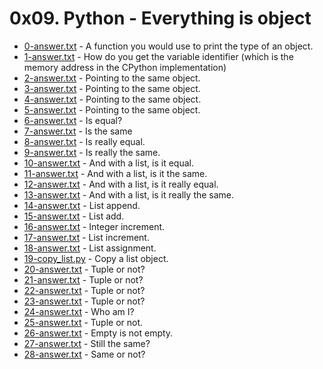 # 0x09. Python - Everything is object

- [0-answer.txt](https://github.com/CharlesMariga/alx-higher_level_programming/blob/main/0x09-python-everything_is_object/0-answer.txt) - A function you would use to print the type of an object.
- [1-answer.txt](https://github.com/CharlesMariga/alx-higher_level_programming/blob/main/0x09-python-everything_is_object/1-answer.txt) - How do you get the variable identifier (which is the memory address in the CPython implementation)
- [2-answer.txt](https://github.com/CharlesMariga/alx-higher_level_programming/blob/main/0x09-python-everything_is_object/2-answer.txt) - Pointing to the same object.
- [3-answer.txt](https://github.com/CharlesMariga/alx-higher_level_programming/blob/main/0x09-python-everything_is_object/3-answer.txt) - Pointing to the same object.
- [4-answer.txt](https://github.com/CharlesMariga/alx-higher_level_programming/blob/main/0x09-python-everything_is_object/4-answer.txt) - Pointing to the same object.
- [5-answer.txt](https://github.com/CharlesMariga/alx-higher_level_programming/blob/main/0x09-python-everything_is_object/5-answer.txt) - Pointing to the same object.
- [6-answer.txt](https://github.com/CharlesMariga/alx-higher_level_programming/blob/main/0x09-python-everything_is_object/6-answer.txt) - Is equal?
- [7-answer.txt](https://github.com/CharlesMariga/alx-higher_level_programming/blob/main/0x09-python-everything_is_object/7-answer.txt) - Is the same
- [8-answer.txt](https://github.com/CharlesMariga/alx-higher_level_programming/blob/main/0x09-python-everything_is_object/8-answer.txt) - Is really equal.
- [9-answer.txt](https://github.com/CharlesMariga/alx-higher_level_programming/blob/main/0x09-python-everything_is_object/9-answer.txt) - Is really the same.
- [10-answer.txt](https://github.com/CharlesMariga/alx-higher_level_programming/blob/main/0x09-python-everything_is_object/10-answer.txt) - And with a list, is it equal.
- [11-answer.txt](https://github.com/CharlesMariga/alx-higher_level_programming/blob/main/0x09-python-everything_is_object/11-answer.txt) - And with a list, is it the same.
- [12-answer.txt](https://github.com/CharlesMariga/alx-higher_level_programming/blob/main/0x09-python-everything_is_object/12-answer.txt) - And with a list, is it really equal.
- [13-answer.txt](https://github.com/CharlesMariga/alx-higher_level_programming/blob/main/0x09-python-everything_is_object/13-answer.txt) - And with a list, is it really the same.
- [14-answer.txt](https://github.com/CharlesMariga/alx-higher_level_programming/blob/main/0x09-python-everything_is_object/14-answer.txt) - List append.
- [15-answer.txt](https://github.com/CharlesMariga/alx-higher_level_programming/blob/main/0x09-python-everything_is_object/15-answer.txt) - List add.
- [16-answer.txt](https://github.com/CharlesMariga/alx-higher_level_programming/blob/main/0x09-python-everything_is_object/16-answer.txt) - Integer increment.
- [17-answer.txt](https://github.com/CharlesMariga/alx-higher_level_programming/blob/main/0x09-python-everything_is_object/17-answer.txt) - List increment.
- [18-answer.txt](https://github.com/CharlesMariga/alx-higher_level_programming/blob/main/0x09-python-everything_is_object/18-answer.txt) - List assignment.
- [19-copy_list.py](https://github.com/CharlesMariga/alx-higher_level_programming/blob/main/0x09-python-everything_is_object/19-copy_list.py) - Copy a list object.
- [20-answer.txt](https://github.com/CharlesMariga/alx-higher_level_programming/blob/main/0x09-python-everything_is_object/20-answer.txt) - Tuple or not?
- [21-answer.txt](https://github.com/CharlesMariga/alx-higher_level_programming/blob/main/0x09-python-everything_is_object/21-answer.txt) - Tuple or not?
- [22-answer.txt](https://github.com/CharlesMariga/alx-higher_level_programming/blob/main/0x09-python-everything_is_object/22-answer.txt) - Tuple or not?
- [23-answer.txt](https://github.com/CharlesMariga/alx-higher_level_programming/blob/main/0x09-python-everything_is_object/23-answer.txt) - Tuple or not?
- [24-answer.txt](https://github.com/CharlesMariga/alx-higher_level_programming/blob/main/0x09-python-everything_is_object/24-answer.txt) - Who am I?
- [25-answer.txt](https://github.com/CharlesMariga/alx-higher_level_programming/blob/main/0x09-python-everything_is_object/25-answer.txt) - Tuple or not.
- [26-answer.txt](https://github.com/CharlesMariga/alx-higher_level_programming/blob/main/0x09-python-everything_is_object/26-answer.txt) - Empty is not empty.
- [27-answer.txt](https://github.com/CharlesMariga/alx-higher_level_programming/blob/main/0x09-python-everything_is_object/27-answer.txt) - Still the same?
- [28-answer.txt](https://github.com/CharlesMariga/alx-higher_level_programming/blob/main/0x09-python-everything_is_object/28-answer.txt) - Same or not?
